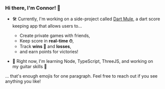 ### Hi there, I'm Connor! 👋

- 🛠 Currently, I'm working on a side-project called [Dart Mule](https://dartmule.com/), a dart score keeping app that allows users to... 
  - Create private games with friends,
  - Keep score in **real-time ⏱**, 
  - Track **wins 🥇** and **losses**,
  - and earn points for victories!

- 🌱 Right now, I'm learning Node, TypeScript, ThreeJS, and working on my guitar skills 🤘


... that's enough emojis for one paragraph. Feel free to reach out if you see anything you like!

<!--
**Connor406/Connor406** is a ✨ _special_ ✨ repository because its `README.md` (this file) appears on your GitHub profile.

Here are some ideas to get you started:

- 👯 I’m looking to collaborate on ...
- 🤔 I’m looking for help with ...
- 💬 Ask me about ...
- 📫 How to reach me: ...
- 😄 Pronouns: ...
- ⚡ Fun fact: ...
-->
